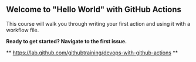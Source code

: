 ## Welcome to "Hello World" with GitHub Actions

This course will walk you through writing your first action and using it with a workflow file. 

**Ready to get started? Navigate to the first issue.**

** https://lab.github.com/githubtraining/devops-with-github-actions ** 

